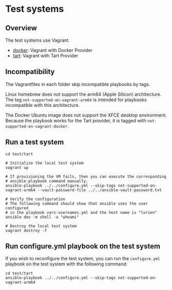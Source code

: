 # Test systems

## Overview

The test systems use Vagrant.

- [docker](docker/README.md): Vagrant with Docker Provider
- [tart](tart/README.md): Vagrant with Tart Provider

## Incompatibility

The Vagrantfiles in each folder skip incompatible playbooks by tags.

Linux homebrew does not support the arm64 (Apple Silicon) architecture.
The tag `not-supported-on-vagrant-arm64` is intended for playbooks incompatible
with this architecture.

The Docker Ubuntu image does not support the XFCE desktop environment.
Because the playbook works for the Tart provider, it is tagged with
`not-supported-on-vagrant-docker`.

## Run a test system

```shell
cd test/tart

# Initialize the local test system
vagrant up

# If provisioning the VM fails, then you can execute the corresponding
# ansible-playbook command manually.
ansible-playbook ../../configure.yml --skip-tags not-supported-on-vagrant-arm64 --vault-password-file ../../ansible-vault-password.txt

# Verify the configuration
# The following command should show that ansible uses the user configured
# in the playbook vars-usernames.yml and the host name is "lorien"
ansible dev -m shell -a "whoami"

# Destroy the local test system
vagrant destroy -f
```

## Run configure.yml playbook on the test system

If you wish to reconfigure the test system, you can run the `configure.yml`
playbook on the test system with the following command:

```shell
cd test/tart
ansible-playbook ../../configure.yml --skip-tags not-supported-on-vagrant-arm64
```
